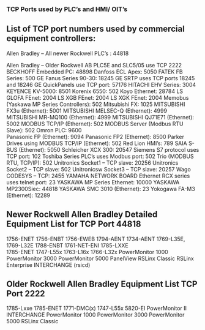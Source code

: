 ### TCP Ports used by PLC’s and HMI/ OIT’s

## List of TCP port numbers used by commercial equipment controllers:

  Allen Bradley – All newer Rockwell PLC’s : 44818
  
  Allen Bradley – Older Rockwell AB PLC5E and SLC5/05 use TCP 2222
  BECKHOFF Embedded PC: 48898
  Danfoss ECL Apex: 5050
  FATEK FB Series: 500
  GE Fanus Series 90-30: 18245
  GE SRTP uses TCP ports 18245 and 18246
  GE QuickPanels use TCP port: 57176
  HITACHI EHV Series: 3004
  KEYENCE KV-5000: 8501
  Korenix 6550: 502
  Koyo Ethernet: 28784
  LS GLOFA FEnet: 2004
  LS XGB FEnet: 2004
  LS XGK FEnet: 2004
  Memobus (Yaskawa MP Series Controllers): 502
  Mitsubishi FX: 1025
  MITSUBISHI FX3u (Ethernet): 5001
  MITSUBISHI MELSEC-Q (Ethernet): 4999
  MITSUBISHI MR-MQ100 (Ethernet): 4999
  MITSUBISHI QJ71E71 (Ethernet): 5002
  MODBUS TCP/IP (Ethernet): 502
  MODBUS Server (Modbus RTU Slave): 502
  Omron PLC: 9600  
  Panasonic FP (Ethernet): 9094
  Panasonic FP2 (Ethernet): 8500
  Parker Drives using MODBUS TCP/IP (Ethernet): 502
  Red Lion HMI’s:  789
  SAIA S-BUS (Ethernet): 5050
  Schleicher XCX 300: 20547
  Siemens S7 protocol uses TCP port: 102
  Toshiba Series PLC’s uses Modbus port: 502
  Trio (MODBUS RTU, TCP/IP): 502
  Unitronics Socket1 – TCP slave: 20256
  Unitronics Socket2 – TCP slave: 502
  Unitronicsw Socket3 – TCP slave: 20257
  Wago CODESYS – TCP: 2455
  YAMAHA NETWORK BOARD Ethernet RCX series uses telnet port: 23
  YASKAWA MP Series Ethernet: 10000
  YASKAWA MP2300Siec: 44818
  YASKAWA SMC 3010 (Ethernet): 23
  Yokogawa FA-M3 (Ethernet): 12289

## Newer Rockwell Allen Bradley Detailed Equipment List for TCP Port 44818
  1756-ENET
  1756-ENBT
  1756-EWEB
  1794-AENT
  1734-AENT
  1769-L35E, 1769-L32E
  1788-ENBT
  1761-NET-ENI
  1785-LXXE  
  1785-ENET
  1747-L55x
  1763-L16x
  1766-L32x
  PowerMonitor 1000
  PowerMonitor 3000
  PowerMonitor 5000
  PanelView
  RSLinx Classic
  RSLinx Enterprise
  INTERCHANGE (rsicd)

## Older Rockwell Allen Bradley Equipment List TCP Port 2222
  1785-Lxxe
  1785-ENET
  1771-DMC(x)
  1747-L55x
  5820-EI
  PowerMonitor II
  INTERCHANGE
  PowerMonitor 1000
  PowerMonitor 3000
  PowerMonitor 5000
  RSLinx Classic